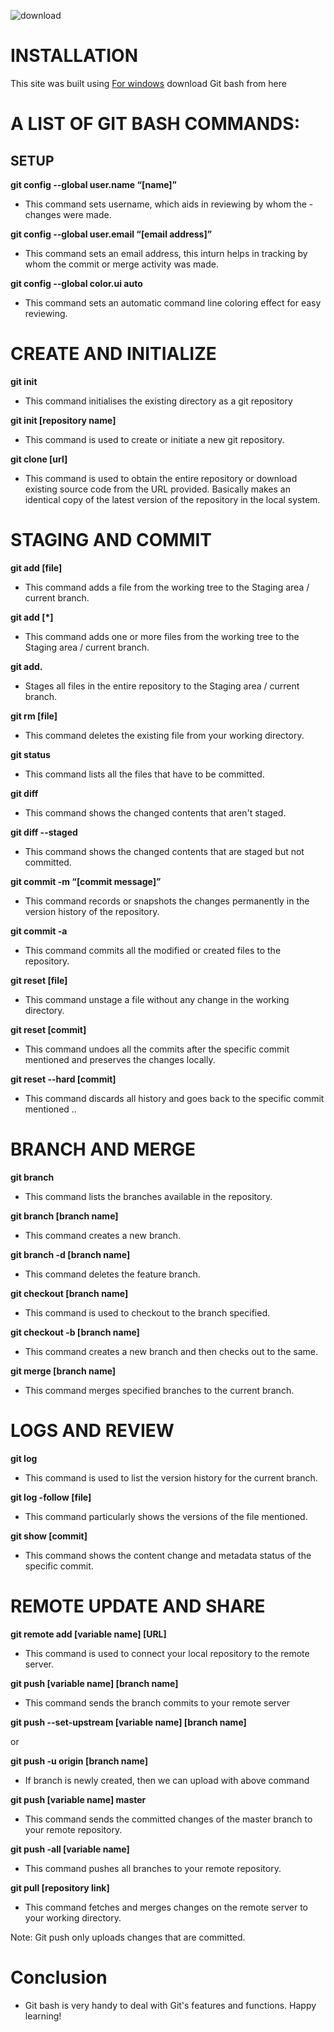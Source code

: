    ![download](https://user-images.githubusercontent.com/37225357/211137423-206f6ff4-4b92-417a-ad5c-9bde536d9634.png)



   # INSTALLATION
   This site was built using [For windows](https://gitforwindows.org/) download Git bash from here

   # A LIST OF GIT BASH COMMANDS:
   ## SETUP 
   **git config --global user.name “[name]”**

   - This command sets username, which aids in reviewing by whom the - changes were made. 

   **git config --global user.email “[email address]”**

   - This command sets an email address, this inturn helps in tracking by whom the commit or merge activity was made.

   **git config --global color.ui auto**

   - This command sets an automatic command line coloring effect for easy reviewing.  

   # CREATE AND INITIALIZE  
   **git init**

   - This command initialises the existing directory as a git repository

   **git init [repository name]**

   - This command is used to create or initiate a new git repository.

   **git clone [url]**

   - This command is used to obtain the entire repository or download existing source code from the URL provided. Basically makes an identical copy of the latest version of the repository in the local system.

   # STAGING AND COMMIT
   **git add [file]**

   - This command adds a file from the working tree to the Staging area / current branch.

   **git add [*]**

   - This command adds one or more files from the working tree to the Staging area / current branch.

   **git add.**

   - Stages all files in the entire repository to the Staging area / current branch.

   **git rm [file]**

   - This command deletes the existing file from your working directory.

   **git status**

   - This command lists all the files that have to be committed.

   **git diff** 

   - This command shows the changed contents that aren't staged.

   **git diff --staged** 

   - This command shows the changed contents that are staged but not committed.

   **git commit -m “[commit message]”**

   - This command records or snapshots the changes permanently in the version history of the repository.

   **git commit -a**

   - This command commits all the modified or created files to the repository.

   **git reset [file]**

   - This command unstage a file without any change in the working directory.

   **git reset [commit]**

   - This command undoes all the commits after the specific commit mentioned and preserves the changes locally.

   **git reset --hard [commit]**

   - This command discards all history and goes back to the specific commit mentioned ..

   # BRANCH AND MERGE
   **git branch**

   - This command lists the branches available in the repository.

   **git branch [branch name]**

   - This command creates a new branch.

   **git branch -d [branch name]**

   - This command deletes the feature branch.

   **git checkout [branch name]**

   - This command is used to checkout to the branch specified.

   **git checkout -b [branch name]**

   - This command creates a new branch and then checks out to the same.

   **git merge [branch name]**

   - This command merges specified branches to the current branch.

   # LOGS AND REVIEW
   **git log**

   - This command is used to list the version history for the current branch.

   **git log -follow [file]**

   - This command particularly shows the versions of the file mentioned.

   **git show [commit]**

   - This command shows the content change and metadata status of the specific commit. 

   # REMOTE UPDATE AND SHARE
   **git remote add [variable name] [URL]**

   - This command is used to connect your local repository to the remote server.

   **git push [variable name] [branch name]**

   - This command sends the branch commits to your remote server

   **git push --set-upstream [variable name] [branch name]**

   or 

   **git push -u origin [branch name]**

   - If branch is newly created, then we can upload with above command 

   **git push [variable name] master**

   - This command sends the committed changes of the master branch to your remote repository.

   **git push -all [variable name]**

   * This command pushes all branches to your remote repository.

   **git pull [repository link]**

   - This command fetches and merges changes on the remote server to your working directory. 

   Note: Git push only uploads changes that are committed.

   # Conclusion
   - Git bash is very handy to deal with Git's features and functions. Happy learning!

